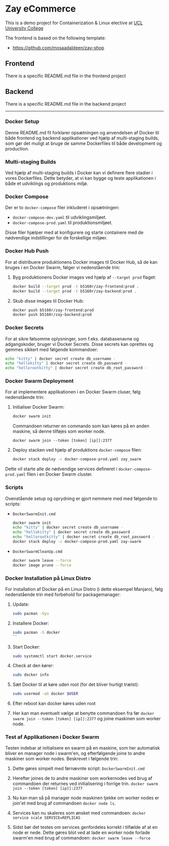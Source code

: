 # Zay eCommerce

This is a demo project for Containerization & Linux elective at [UCL University College](https://ucl.dk)

The frontend is based on the following template:

* https://github.com/mosaadaldeen/zay-shop

## Frontend

There is a specific README.md file in the frontend project

## Backend

There is a specific README.md file in the backend project

------------

### Docker Setup

Denne README.md fil forklarer opsætningen og anvendelsen af Docker til både frontend og backend applikationer ved hjælp af multi-staging builds, som gør det muligt at bruge de samme Dockerfiles til både development og production.

### Multi-staging Builds

Ved hjælp af multi-staging builds i Docker kan vi definere flere stadier i vores Dockerfiles. Dette betyder, at vi kan bygge og teste applikationen i både et udviklings og produktions miljø.

### Docker Compose

Der er to `docker-compose` filer inkluderet i opsætningen:
- `docker-compose-dev.yaml` til udviklingsmiljøet.
- `docker-compose-prod.yaml` til produktionsmiljøet.

Disse filer hjælper med at konfigurere og starte containere med de nødvendige indstillinger for de forskellige miljøer.

### Docker Hub Push

For at distribuere produktionens Docker images til Docker Hub, så de kan bruges i en Docker Swarm, følger vi nedenstående trin:

1. Byg produktionens Docker images ved hjælp af `--target prod` flaget:
    ```sh
    docker build --target prod -t b5160r/zay-frontend:prod .
    docker build --target prod -t b5160r/zay-backend:prod .
    ```

2. Skub disse images til Docker Hub:
    ```sh
    docker push b5160r/zay-frontend:prod
    docker push b5160r/zay-backend:prod
    ```

### Docker Secrets

For at sikre følsomme oplysninger, som f.eks. databasenavne og adgangskoder, bruger vi Docker Secrets. Disse secrets kan oprettes og gemmes sikkert med følgende kommandoer:

```sh
echo "kitty" | docker secret create db_username -
echo "hellokitty" | docker secret create db_password -
echo "hellorootkitty" | docker secret create db_root_password -
```

### Docker Swarm Deployment

For at implementere applikationen i en Docker Swarm cluser, følg nedenstående trin:

1. Initialiser Docker Swarm:
    ```sh
    docker swarm init
    ```
    Commandoen returner en commando som kan køres på en anden maskine, så denne tilføjes som worker node.

    `docker swarm join --token [token] [ip]]:2377`

2. Deploy stacken ved hjælp af produktions `docker-compose` filen:
    ```sh
    docker stack deploy -c docker-compose-prod.yaml zay_swarm
    ```

Dette vil starte alle de nødvendige services defineret i `docker-compose-prod.yaml` filen i en Docker Swarm cluster.

### Scripts

Ovenstående setup og oprydning er gjort nemmere med med følgende to scripts:

- `DockerSwarmInit.cmd`
	```sh
	docker swarm init
	echo "kitty" | docker secret create db_username -
	echo "hellokitty" | docker secret create db_password -
	echo "hellorootkitty" | docker secret create db_root_password -
	docker stack deploy -c docker-compose-prod.yaml zay-swarm
	```

- `DockerSwarmCleanUp.cmd`
	```sh
	docker swarm leave --force
	docker image prune --force
	```

### Docker Installation på Linux Distro

For installation af Docker på en Linux Distro (i dette eksempel Manjaro), følg nedenstående trin med forbehold for packagemanager:

1. Update: 
    ```sh
    sudo pacman -Syu
    ```
2. Installere Docker:
    ```sh
    sudo pacman -S docker
    ``
3. Start Docker:
    ```sh
    sudo systemctl start docker.service
    ```

4. Check at den kører:
    ```sh
    sudo docker info
    ```

5. Sæt Docker til at køre uden root (for det bliver hurtigt trælst):
    ```sh
    sudo usermod -aG docker $USER
    ```

6. Efter reboot kan docker køres uden root

7. Her kan man eventuelt vælge at benytte commandoen fra før `docker swarm join --token [token] [ip]]:2377` og joine maskinen som worker node.


### Test af Applikationen i Docker Swarm

Testen indebar at initialisere en swarm på en maskine, som her automatisk bliver en manager node i swarm'en, og efterfølgende joine to andre maskiner som worker nodes. Beskrevet i følgende trin:

1. Dette gøres simpelt med førnævnte script: `DockerSwarmInit.cmd`

2. Herefter joines de to andre maskiner som workernodes ved brug af commandoen der returnes ved initialisering i forrige trin.
    `docker swarm join --token [token] [ip]]:2377`

3. Nu kan man så på manager node maskinen tjekke om worker nodes er join'et med brug af commandoen `docker node ls`.

4. Services kan nu skaleres som ønsket med commandoen: `docker service scale SERVICE=REPLICAS`

5. Sidst bør det testes om services genfordeles korrekt i tilfælde af at en node er nede. Dette gøres blot ved at lade en worker node forlade swarm'en med brug af commandoen: `docker swarm leave --force`

